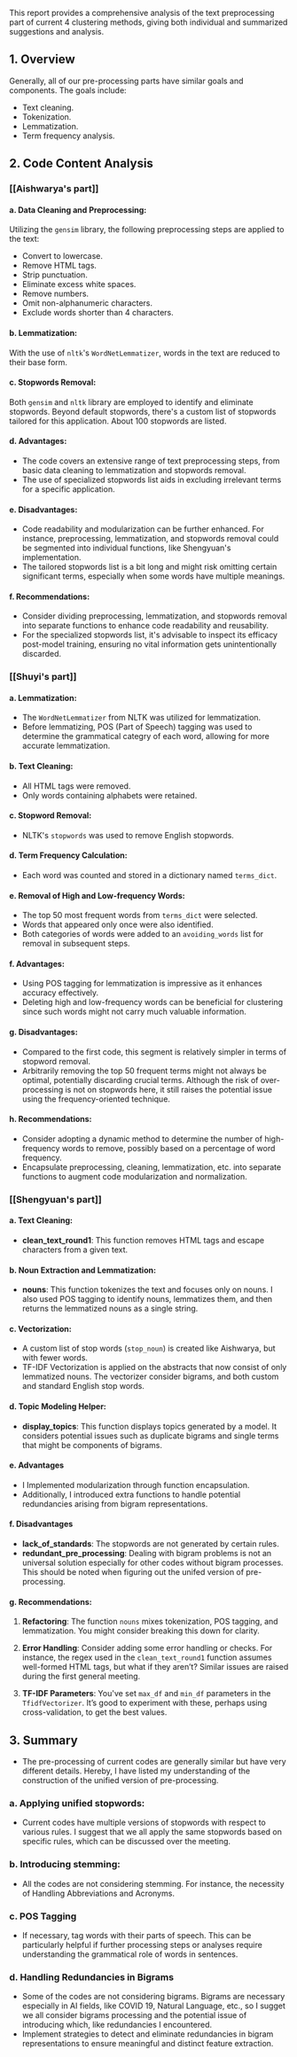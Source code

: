 This report provides a comprehensive analysis of the text preprocessing part of current 4 clustering methods, giving both individual and summarized suggestions and analysis.

## 1. Overview

Generally, all of our pre-processing parts have similar goals and components. The goals include:

- Text cleaning.
- Tokenization.
- Lemmatization.
- Term frequency analysis.

## 2. Code Content Analysis

### [[Aishwarya's part]]
#### a. Data Cleaning and Preprocessing:

Utilizing the `gensim` library, the following preprocessing steps are applied to the text:

- Convert to lowercase.
- Remove HTML tags.
- Strip punctuation.
- Eliminate excess white spaces.
- Remove numbers.
- Omit non-alphanumeric characters.
- Exclude words shorter than 4 characters.

#### b. Lemmatization:

With the use of `nltk`'s `WordNetLemmatizer`, words in the text are reduced to their base form.

#### c. Stopwords Removal:

Both `gensim` and `nltk` library are employed to identify and eliminate stopwords. Beyond default stopwords, there's a custom list of stopwords tailored for this application. About 100 stopwords are listed.
#### d. Advantages:

- The code covers an extensive range of text preprocessing steps, from basic data cleaning to lemmatization and stopwords removal.
- The use of specialized stopwords list aids in excluding irrelevant terms for a specific application.
#### e. Disadvantages:

- Code readability and modularization can be further enhanced. For instance, preprocessing, lemmatization, and stopwords removal could be segmented into individual functions, like Shengyuan's implementation.
- The tailored stopwords list is a bit long and might risk omitting certain significant terms, especially when some words have multiple meanings.

#### f. Recommendations:

- Consider dividing preprocessing, lemmatization, and stopwords removal into separate functions to enhance code readability and reusability.
- For the specialized stopwords list, it's advisable to inspect its efficacy post-model training, ensuring no vital information gets unintentionally discarded.
### [[Shuyi's part]]

#### a. Lemmatization:

- The `WordNetLemmatizer` from NLTK was utilized for lemmatization.
- Before lemmatizing, POS (Part of Speech) tagging was used to determine the grammatical categry of each word, allowing for more accurate lemmatization.

#### b. Text Cleaning:

- All HTML tags were removed.
- Only words containing alphabets were retained.

#### c. Stopword Removal:

- NLTK's `stopwords` was used to remove English stopwords.

#### d. Term Frequency Calculation:

- Each word was counted and stored in a dictionary named `terms_dict`.

#### e. Removal of High and Low-frequency Words:

- The top 50 most frequent words from `terms_dict` were selected.
- Words that appeared only once were also identified.
- Both categories of words were added to an `avoiding_words` list for removal in subsequent steps.
#### f. Advantages:

- Using POS tagging for lemmatization is impressive as it enhances accuracy effectively.
- Deleting high and low-frequency words can be beneficial for clustering since such words might not carry much valuable information.

#### g. Disadvantages:

- Compared to the first code, this segment is relatively simpler in terms of stopword removal.
- Arbitrarily removing the top 50 frequent terms might not always be optimal, potentially discarding crucial terms. Although the risk of over-processing is not on stopwords here, it still raises the potential issue using the frequency-oriented technique.

#### h. Recommendations:

- Consider adopting a dynamic method to determine the number of high-frequency words to remove, possibly based on a percentage of word frequency.
- Encapsulate preprocessing, cleaning, lemmatization, etc. into separate functions to augment code modularization and normalization.
### [[Shengyuan's part]]

#### a. Text Cleaning:

- **clean_text_round1**: This function removes HTML tags and escape characters from a given text.

#### b. Noun Extraction and Lemmatization:

- **nouns**: This function tokenizes the text and focuses only on nouns. I also used POS tagging to identify nouns, lemmatizes them, and then returns the lemmatized nouns as a single string.

#### c. Vectorization:

- A custom list of stop words (`stop_noun`) is created like Aishwarya, but with fewer words.
- TF-IDF Vectorization is applied on the abstracts that now consist of only lemmatized nouns. The vectorizer consider bigrams, and both custom and standard English stop words.

#### d. Topic Modeling Helper:

- **display_topics**: This function displays topics generated by a model. It considers potential issues such as duplicate bigrams and single terms that might be components of bigrams.
#### e. Advantages

- I Implemented modularization through function encapsulation. 
- Additionally, I introduced extra functions to handle potential redundancies arising from bigram representations.

#### f. Disadvantages

- **lack_of_standards**: The stopwords are not generated by certain rules.
- **redundant_pre_processing**: Dealing with bigram problems is not an universal solution especially for other codes without bigram processes. This should be noted when figuring out the unifed version of pre-processing.
#### g. Recommendations:

1. **Refactoring**: The function `nouns` mixes tokenization, POS tagging, and lemmatization. You might consider breaking this down for clarity.
    
2. **Error Handling**: Consider adding some error handling or checks. For instance, the regex used in the `clean_text_round1` function assumes well-formed HTML tags, but what if they aren’t? Similar issues are raised during the first general meeting.
    
3. **TF-IDF Parameters**: You've set `max_df` and `min_df` parameters in the `TfidfVectorizer`. It’s good to experiment with these, perhaps using cross-validation, to get the best values.

## 3. Summary

- The pre-processing of current codes are generally similar but have very different details. Hereby, I have listed my understanding of the construction of the unified version of pre-processing.

### a. Applying unified stopwords:

- Current codes have multiple versions of stopwords with respect to various rules. I suggest that we all apply the same stopwords based on specific rules, which can be discussed over the meeting.

### b. Introducing stemming:

- All the codes are not considering stemming. For instance, the necessity of Handling Abbreviations and Acronyms.

### c. POS Tagging

- If necessary, tag words with their parts of speech. This can be particularly helpful if further processing steps or analyses require understanding the grammatical role of words in sentences.

### d. Handling Redundancies in Bigrams

- Some of the codes are not considering bigrams. Bigrams are necessary especially in AI fields, like COVID 19, Natural Language, etc., so I sugget we all consider bigrams processing and the potential issue of introducing which, like redundancies I encountered.
- Implement strategies to detect and eliminate redundancies in bigram representations to ensure meaningful and distinct feature extraction.